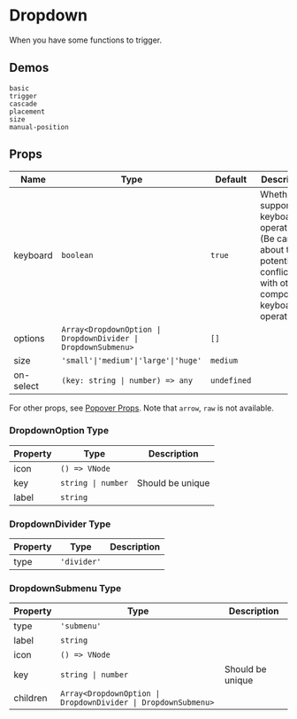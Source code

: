 # Dropdown
When you have some functions to trigger.

## Demos
```demo
basic
trigger
cascade
placement
size
manual-position
```

## Props
|Name|Type|Default|Description|
|-|-|-|-|
|keyboard|`boolean`|`true`|Whether is supports keyboard operation. (Be careful about the potential conflicts with other components keyboard operations)|
|options|`Array<DropdownOption \| DropdownDivider \| DropdownSubmenu>`|`[]`||
|size|`'small'\|'medium'\|'large'\|'huge'`|`medium`||
|on-select|`(key: string \| number) => any`|`undefined`||

For other props, see [Popover Props](n-popover#Props). Note that `arrow`, `raw` is not available.

### DropdownOption Type
|Property|Type|Description|
|-|-|-|
|icon|`() => VNode`||
|key|`string \| number`|Should be unique|
|label|`string`||

### DropdownDivider Type
|Property|Type|Description|
|-|-|-|
|type|`'divider'`||

### DropdownSubmenu Type
|Property|Type|Description|
|-|-|-|
|type|`'submenu'`||
|label|`string`||
|icon|`() => VNode`||
|key|`string \| number`|Should be unique|
|children|`Array<DropdownOption \| DropdownDivider \| DropdownSubmenu>`||
